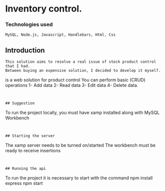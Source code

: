 # Inventory control.

### Technologies used
```
MySQL, Node.js, Javascript, Handlebars, Html, Css
```

## Introduction
```
This solution aims to resolve a real issue of stock product control that I had.
Between buying an expensive solution, I decided to develop it myself.
```
is a web solution for product control
You can perform basic (CRUD) operations
1- Add data
2- Read data
3- Edit data
4- Delete data.

```


## Suggestion
```
To run the project locally, you must have xamp installed along with MySQL Workbench
```


## Starting the server
```
The xamp server needs to be turned on/started
The workbench must be ready to receive insertions
```


## Running the api
```
To run the project it is necessary to start with the command
npm install express
npm start
```
